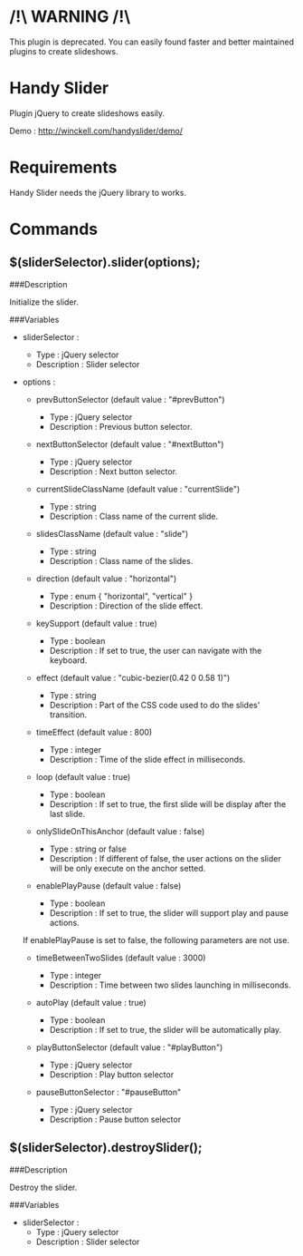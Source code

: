 /!\ WARNING /!\
===============

This plugin is deprecated. You can easily found faster and better maintained plugins to create slideshows.

Handy Slider
===========

Plugin jQuery to create slideshows easily.

Demo : http://winckell.com/handyslider/demo/

Requirements
============

Handy Slider needs the jQuery library to works.

Commands
========

$(sliderSelector).slider(options);
----------------------------------

###Description

Initialize the slider.

###Variables

- sliderSelector :
	- Type : jQuery selector
	- Description : Slider selector

- options :

	- prevButtonSelector (default value : "#prevButton")
		- Type : jQuery selector
		- Description : Previous button selector.

	- nextButtonSelector (default value : "#nextButton")
		- Type : jQuery selector
		- Description : Next button selector.

	- currentSlideClassName (default value : "currentSlide")
		- Type : string
		- Description : Class name of the current slide.

	- slidesClassName (default value : "slide")
		- Type : string
		- Description : Class name of the slides.

	- direction (default value : "horizontal")
		- Type : enum { "horizontal", "vertical" }
		- Description : Direction of the slide effect.

	- keySupport (default value : true)
		- Type : boolean
		- Description : If set to true, the user can navigate with the keyboard.

	- effect (default value : "cubic-bezier(0.42 0 0.58 1)")
		- Type : string
		- Description : Part of the CSS code used to do the slides' transition.

	- timeEffect (default value : 800)
		- Type : integer
		- Description : Time of the slide effect in milliseconds.

	- loop (default value : true)
		- Type : boolean
		- Description : If set to true, the first slide will be display after the last slide.

	- onlySlideOnThisAnchor (default value : false)
		- Type : string or false
		- Description :  If different of false, the user actions on the slider will be only execute on the anchor setted.

	- enablePlayPause (default value : false)
		- Type : boolean
		- Description : If set to true, the slider will support play and pause actions.

	If enablePlayPause is set to false, the following parameters are not use. 

	- timeBetweenTwoSlides (default value : 3000)
		- Type : integer
		- Description : Time between two slides launching in milliseconds.

	- autoPlay (default value : true)
		- Type : boolean
		- Description : If set to true, the slider will be automatically play.

	- playButtonSelector (default value : "#playButton")
		- Type : jQuery selector
		- Description : Play button selector

	- pauseButtonSelector : "#pauseButton"
		- Type : jQuery selector
		- Description : Pause button selector


$(sliderSelector).destroySlider();
----------------------------------

###Description

Destroy the slider.

###Variables

- sliderSelector :
	- Type : jQuery selector
	- Description : Slider selector

